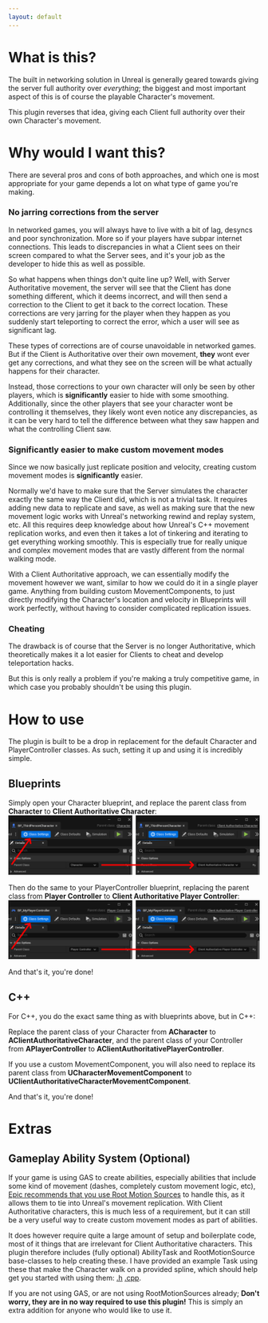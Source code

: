 ```yaml
---
layout: default
---
```


# What is this?
The built in networking solution in Unreal is generally geared towards giving the server full authority over _everything_; the biggest and most important aspect of this is of course the playable Character's movement.

This plugin reverses that idea, giving each Client full authority over their own Character's movement.

# Why would I want this?
There are several pros and cons of both approaches, and which one is most appropriate for your game depends a lot on what type of game you're making.

### No jarring corrections from the server
In networked games, you will always have to live with a bit of lag, desyncs and poor synchronization. More so if your players have subpar internet connections.
This leads to discrepancies in what a Client sees on their screen compared to what the Server sees, and it's your job as the developer to hide this as well as possible.

So what happens when things don't quite line up? Well, with Server Authoritative movement, the server will see that the Client has done something different, which it deems incorrect, and will then send a correction to the Client to get it back to the correct location. These corrections are very jarring for the player when they happen as you suddenly start teleporting to correct the error, which a user will see as significant lag.

These types of corrections are of course unavoidable in networked games. But if the Client is Authoritative over their own movement, **they** wont ever get any corrections, and what they see on the screen will be what actually happens for their character.

Instead, those corrections to your own character will only be seen by other players, which is **significantly** easier to hide with some smoothing. Additionally, since the other players that see your character wont be controlling it themselves, they likely wont even notice any discrepancies, as it can be very hard to tell the difference between what they saw happen and what the controlling Client saw.

### Significantly easier to make custom movement modes
Since we now basically just replicate position and velocity, creating custom movement modes is **significantly** easier.

Normally we'd have to make sure that the Server simulates the character exactly the same way the Client did, which is not a trivial task.
It requires adding new data to replicate and save, as well as making sure that the new movement logic works with Unreal's networking rewind and replay system, etc.
All this requires deep knowledge about how Unreal's C++ movement replication works, and even then it takes a lot of tinkering and iterating to get everything working smoothly.
This is especially true for really unique and complex movement modes that are vastly different from the normal walking mode.

With a Client Authoritative approach, we can essentially modify the movement however we want, similar to how we could do it in a single player game.
Anything from building custom MovementComponents, to just directly modifying the Character's location and velocity in Blueprints will work perfectly, without having to consider complicated replication issues.

### Cheating
The drawback is of course that the Server is no longer Authoritative, which theoretically makes it a lot easier for Clients to cheat and develop teleportation hacks.

But this is only really a problem if you're making a truly competitive game, in which case you probably shouldn't be using this plugin.

# How to use
The plugin is built to be a drop in replacement for the default Character and PlayerController classes. As such, setting it up and using it is incredibly simple.

## Blueprints
Simply open your Character blueprint, and replace the parent class from **Character** to **Client Authoritative Character**:
![CharacterClass](./assets/images/Character.png)

Then do the same to your PlayerController blueprint, replacing the parent class from **Player Controller** to **Client Authoritative Player Controller**:
![ControllerClass](./assets/images/Controller.png)

And that's it, you're done!

## C++
For C++, you do the exact same thing as with blueprints above, but in C++:

Replace the parent class of your Character from **ACharacter** to **AClientAuthoritativeCharacter**, and the parent class of your Controller from **APlayerController** to **AClientAuthoritativePlayerController**.

If you use a custom MovementComponent, you will also need to replace its parent class from **UCharacterMovementComponent** to **UClientAuthoritativeCharacterMovementComponent**.

And that's it, you're done!

# Extras

## Gameplay Ability System (Optional)
If your game is using GAS to create abilities, especially abilities that include some kind of movement (dashes, completely custom movement logic, etc), [Epic recommends that you use Root Motion Sources](https://forums.unrealengine.com/t/a-holistic-look-at-replicated-movement/265041) to handle this, as it allows them to tie into Unreal's movement replication. With Client Authoritative characters, this is much less of a requirement, but it can still be a very useful way to create custom movement modes as part of abilities.

It does however require quite a large amount of setup and boilerplate code, most of it things that are irrelevant for Client Authoritative characters.
This plugin therefore includes (fully optional) AbilityTask and RootMotionSource base-classes to help creating these. I have provided an example Task using these that make the Character walk on a provided spline, which should help get you started with using them: [.h](https://github.com/Plastburk/ClientAuthoritativeCharacterDocs/blob/master/Examples/AbilityTask_WalkOnSpline.h) [.cpp](https://github.com/Plastburk/ClientAuthoritativeCharacterDocs/blob/master/Examples/AbilityTask_WalkOnSpline.cpp).

If you are not using GAS, or are not using RootMotionSources already; **Don't worry, they are in no way required to use this plugin!** This is simply an extra addition for anyone who would like to use it.